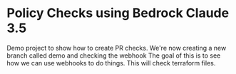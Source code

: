 # Policy Checks using Bedrock Claude 3.5
Demo project to show how to create PR checks.
We're now creating a new branch called demo and checking the webhook
The goal of this is to see how we can use webhooks to do things.
This will check terraform files.
